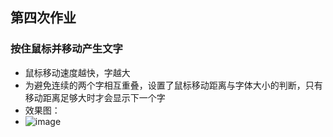 ## 第四次作业
### 按住鼠标并移动产生文字
- 鼠标移动速度越快，字越大
- 为避免连续的两个字相互重叠，设置了鼠标移动距离与字体大小的判断，只有移动距离足够大时才会显示下一个字
- 效果图：
- ![image](https://user-images.githubusercontent.com/90953134/141296589-d171811a-d989-4c23-9317-c8767bf294d2.png)

